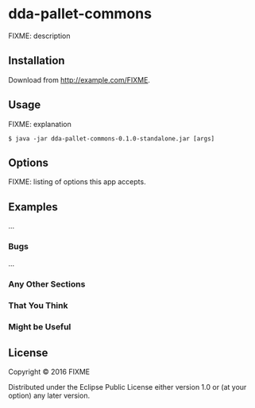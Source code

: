 # dda-pallet-commons

FIXME: description

## Installation

Download from http://example.com/FIXME.

## Usage

FIXME: explanation

    $ java -jar dda-pallet-commons-0.1.0-standalone.jar [args]

## Options

FIXME: listing of options this app accepts.

## Examples

...

### Bugs

...

### Any Other Sections
### That You Think
### Might be Useful

## License

Copyright © 2016 FIXME

Distributed under the Eclipse Public License either version 1.0 or (at
your option) any later version.
